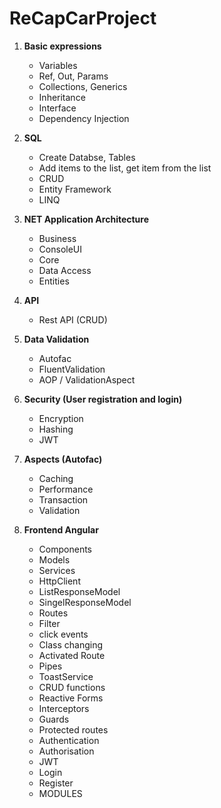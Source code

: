 # ReCapCarProject

1. <b>Basic expressions</b>
    <ul>     
      <li>Variables</li>
      <li>Ref, Out, Params</li>
      <li>Collections, Generics</li>
      <li>Inheritance</li>
      <li>Interface</li>
      <li>Dependency Injection</li> 
    </ul>
    
2. <b>SQL</b>
      <ul>
        <li>Create Databse, Tables</li>
        <li>Add items to the list, get item from the list</li>
        <li>CRUD</li>
        <li> Entity Framework</li>
        <li>LINQ</li>
      </ul>
     
3. <b>NET Application Architecture</b>
      <ul>
        <li>Business</li>
        <li>ConsoleUI</li>
        <li>Core</li>
        <li>Data Access</li>
        <li>Entities</li>
      </ul>
      
4. <b>API</b>
      <ul>
          <li>Rest API (CRUD)</li>
      </ul>
     
5. <b>Data Validation</b>
    <ul>
        <li>Autofac</li>
        <li>FluentValidation</li>
        <li>AOP / ValidationAspect</li>    
    </ul>
      
6. <b>Security (User registration and login)</b>
    <ul>
        <li>Encryption </li>
        <li>Hashing </li>
        <li>JWT</li>    
    </ul>
    
7. <b>Aspects (Autofac)</b>
    <ul>
        <li>Caching</li>
        <li>Performance</li>
        <li>Transaction</li>
        <li>Validation</li>   
    </ul>
8. <b>Frontend Angular</b>
    <ul>
        <li>Components</li>
        <li>Models</li>
        <li>Services</li>   
        <li>HttpClient</li>   
        <li>ListResponseModel</li>   
        <li>SingelResponseModel</li>   
        <li>Routes</li>   
        <li>Filter</li>   
        <li>click events</li>   
        <li>Class changing</li>   
        <li>Activated Route</li>   
        <li>Pipes</li>   
        <li>ToastService</li>   
        <li>CRUD functions</li>   
        <li>Reactive Forms</li>   
        <li>Interceptors</li>   
        <li>Guards</li>   
        <li>Protected routes</li>   
        <li>Authentication </li>   
        <li>Authorisation</li>   
        <li>JWT</li>   
        <li>Login</li>   
        <li>Register</li>   
        <li>MODULES</li>   
    </ul>
    
    

